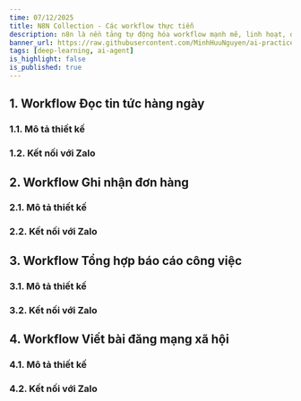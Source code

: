 ```yaml
---
time: 07/12/2025
title: N8N Collection - Các workflow thực tiễn
description: n8n là nền tảng tự động hóa workflow mạnh mẽ, linh hoạt, đặc biệt phù hợp với các nhóm kỹ thuật. Với khả năng kéo-thả trực quan hoặc lập trình chi tiết bằng mã, n8n cho phép bạn xây dựng các quy trình phức tạp một cách dễ dàng. Hàng ngày, chúng ta đều có những công việc lặp đi lặp lại. Hãy để AI giúp bạn tự động hoá những công việc đó với n8n. Đây là công cụ lý tưởng để hiện thực hóa các tác vụ tự động đa bước một cách hiệu quả và có thể tự lưu trữ hoàn toàn.
banner_url: https://raw.githubusercontent.com/MinhHuuNguyen/ai-practice-lectures/refs/heads/master/1_n8n/images/1_n8n/banner.png
tags: [deep-learning, ai-agent]
is_highlight: false
is_published: true
---
```


## 1. Workflow Đọc tin tức hàng ngày

### 1.1. Mô tả thiết kế

### 1.2. Kết nối với Zalo

## 2. Workflow Ghi nhận đơn hàng

### 2.1. Mô tả thiết kế

### 2.2. Kết nối với Zalo

## 3. Workflow Tổng hợp báo cáo công việc

### 3.1. Mô tả thiết kế

### 3.2. Kết nối với Zalo

## 4. Workflow Viết bài đăng mạng xã hội

### 4.1. Mô tả thiết kế

### 4.2. Kết nối với Zalo
